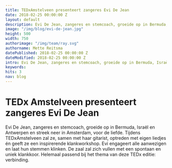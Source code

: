 ```yaml
---
title: TEDxAmstelveen presenteert zangeres Evi De Jean
date: 2018-02-25 00:00:00 Z
layout: default
description: Evi De Jean, zangeres en stemcoach, groeide op in Bermuda, Israël en Antwerpen en streek neer in Amsterdam, voor de liefde. Tijdens TEDxAmstelveen zal ze, samen met haar gitarist, optreden met eigen liedjes én geeft ze een inspirerende klankworkshop.
image: "/img/blog/evi-de-jean.jpg"
height: 500
width: 750
authorimage: "/img/team/ray.svg"
authorname: Mette Reitsma
datePublished: 2018-02-25 00:00:00 Z
dateModified: 2018-02-25 00:00:00 Z
intro: Evi De Jean, zangeres en stemcoach, groeide op in Bermuda, Israël en Antwerpen en streek neer in Amsterdam, voor de liefde. Tijdens TEDxAmstelveen zal ze, samen met haar gitarist, optreden met eigen liedjes én geeft ze een inspirerende klankworkshop.
keywords:
hits: 3
nav: blog
---
```


# TEDx Amstelveen presenteert zangeres Evi De Jean

<a href="{{site.url}}{{page.url}}" title="{{ page.title }}"><amp-img noloading width="250" height="250" alt="{{ page.title }}" layout="responsive" src="{{site.url}}{{ page.image }}" class="photo pull-left"></amp-img></a>

Evi De Jean, zangeres en stemcoach, groeide op in Bermuda, Israël en Antwerpen en streek neer in Amsterdam, voor de liefde. Tijdens TEDxAmstelveen zal ze, samen met haar gitarist, optreden met eigen liedjes én geeft ze een inspirerende klankworkshop. Evi engageert alle aanwezigen en laat hun stemmen klinken. De zaal zal zich vullen met een spontaan en uniek klankkoor. Helemaal passend bij het thema van deze TEDx editie: verbinding.
